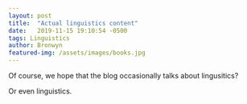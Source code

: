 ```yaml
---
layout: post
title:  "Actual linguistics content"
date:   2019-11-15 19:10:54 -0500
tags: Linguistics
author: Bronwyn
featured-img: /assets/images/books.jpg
---
```


Of course, we hope that the blog occasionally talks about lingusitics? 

Or even linguistics. 